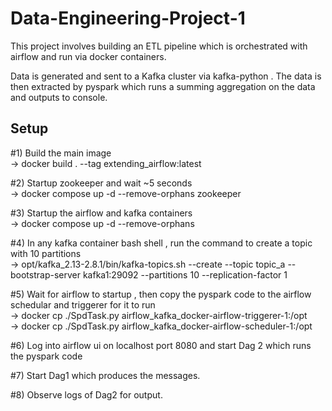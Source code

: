 # Data-Engineering-Project-1

This project involves building an ETL pipeline which is orchestrated with airflow and run via docker containers.

Data is generated and sent to a Kafka cluster via kafka-python . The data is then extracted by pyspark which runs a summing aggregation on the data and outputs to console.

## Setup
#1) Build the main image<br> 
     -> docker build . --tag extending_airflow:latest<br>

#2) Startup zookeeper and wait ~5 seconds<br> 
     -> docker compose up -d --remove-orphans zookeeper<br>

#3) Startup the airflow and kafka containers<br> 
     -> docker compose up -d --remove-orphans<br>

#4) In any kafka container bash shell , run the command to create a topic with 10 partitions<br> 
     -> opt/kafka_2.13-2.8.1/bin/kafka-topics.sh --create --topic topic_a --bootstrap-server kafka1:29092 --partitions 10 --replication-factor 1<br>

#5) Wait for airflow to startup , then copy the pyspark code to the airflow schedular and triggerer for it to run<br> 
     -> docker cp ./SpdTask.py airflow_kafka_docker-airflow-triggerer-1:/opt<br>
     -> docker cp ./SpdTask.py airflow_kafka_docker-airflow-scheduler-1:/opt<br>
    
#6) Log into airflow ui on localhost port 8080 and start Dag 2 which runs the pyspark code

#7) Start Dag1 which produces the messages.

#8) Observe logs of Dag2 for output.
